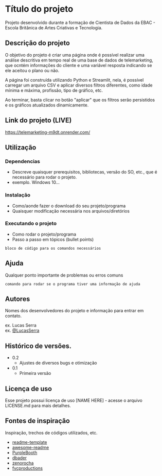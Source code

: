 # Título do projeto

Projeto desenvolvido durante a formação de Cientista de Dados da EBAC - Escola Britânica de Artes Criativas e Tecnologia.

## Descrição do projeto

O objetivo do projeto é criar uma página onde é possível realizar uma análise descritiva em tempo real de uma base de dados de telemarketing, que ocntém informações do cliente e uma variável resposta indicando se ele aceitou o plano ou não.

A página foi construída utilizando Python e Streamlit, nela, é possível carregar um arquivo CSV e aplicar diversos filtros diferentes, como idade mínima e máxima, profissão, tipo de gráfico, etc. 

Ao terminar, basta clicar no botão "aplicar" que os filtros serão persistidos e os gráficos atualizados dinamicamente.

## Link do projeto (LIVE)

https://telemarketing-m9dt.onrender.com/

## Utilização

### Dependencias

* Descreve quaisquer prerequisitos, bibliotecas, versão do SO, etc., que é necessário para rodar o projeto.
* exemplo. Windows 10...

### Instalação

* Como/aonde fazer o download do seu projeto/programa
* Quaisquer modificação necessária nos arquivos/diretórios

### Executando o projeto

* Como rodar o projeto/programa
* Passo a passo em tópicos (bullet points)
```
bloco de código para os comandos necessários
```

## Ajuda

Qualquer ponto importante de problemas ou erros comuns
```
comando para rodar se o programa tiver uma informação de ajuda
```

## Autores

Nomes dos desenvolvedores do projeto e informação para entrar em contato.

ex. Lucas Serra  
ex. [@LucasSerra](https://www.linkedin.com/in/lucasserra03/)

## Histórico de versões.

* 0.2
	* Ajustes de diversos bugs e otimização
* 0.1
    * Primeira versão

## Licença de uso

Esse projeto possui licença de uso [NAME HERE] - acesse o arquivo LICENSE.md para mais detalhes.

## Fontes de inspiração

Inspiração, trechos de códigos utilizados, etc.
* [readme-template](https://gist.github.com/DomPizzie/7a5ff55ffa9081f2de27c315f5018afc)
* [awesome-readme](https://github.com/matiassingers/awesome-readme)
* [PurpleBooth](https://gist.github.com/PurpleBooth/109311bb0361f32d87a2)
* [dbader](https://github.com/dbader/readme-template)
* [zenorocha](https://gist.github.com/zenorocha/4526327)
* [fvcproductions](https://gist.github.com/fvcproductions/1bfc2d4aecb01a834b46)

